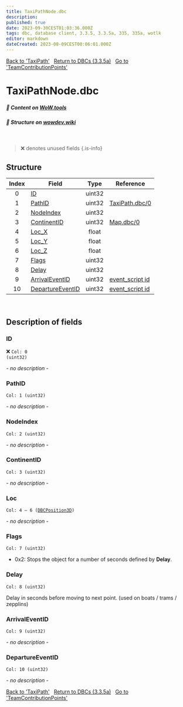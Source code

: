 ```yaml
---
title: TaxiPathNode.dbc
description:
published: true
date: 2023-09-30CEST01:03:36.000Z
tags: dbc, database client, 3.3.5, 3.3.5a, 335, 335a, wotlk
editor: markdown
dateCreated: 2023-08-09CEST00:06:01.000Z
---
```

<a href="https://trinitycore.info/files/DBC/335/taxipath" class="mt-5 v-btn v-btn--depressed v-btn--flat v-btn--outlined theme--light v-size--default darkblue--text text--lighten-3"><span class="v-btn__content"><i aria-hidden="true" class="v-icon notranslate v-icon--left mdi mdi-arrow-left theme--light"></i><span>Back to 'TaxiPath'</span></span></a>&nbsp;&nbsp;&nbsp;<a href="https://trinitycore.info/files/DBC/335/DBC" class="mt-5 v-btn v-btn--depressed v-btn--flat v-btn--outlined theme--light v-size--default darkblue--text text--lighten-3"><span class="v-btn__content"><i aria-hidden="true" class="v-icon notranslate v-icon--left mdi mdi-home-outline theme--light"></i><span>Return to DBCs (3.3.5a)</span></span></a>&nbsp;&nbsp;&nbsp;<a href="https://trinitycore.info/files/DBC/335/teamcontributionpoints" class="mt-5 v-btn v-btn--depressed v-btn--flat v-btn--outlined theme--light v-size--default darkblue--text text--lighten-3"><span class="v-btn__content"><span>Go to 'TeamContributionPoints'</span><i aria-hidden="true" class="v-icon notranslate v-icon--right mdi mdi-arrow-right theme--light"></i></span></a>

# TaxiPathNode.dbc
##### :open_book: Content on [WoW.tools](https://wow.tools/dbc/?dbc=taxipathnode&build=3.3.5.12340)
##### :pencil: Structure on [wowdev.wiki](https://wowdev.wiki/DB/TaxiPathNode)
&nbsp;

> :x: denotes unused fields
{.is-info}


## Structure

| Index | Field | Type | Reference |
| :---: | --- | :---: | --- |
| 0 | [ID](#id) | uint32 |  |
| 1 | [PathID](#pathid) | uint32 | [TaxiPath.dbc/0](/files/DBC/335/taxipath#id) |
| 2 | [NodeIndex](#nodeindex) | uint32 |  |
| 3 | [ContinentID](#continentid) | uint32 | [Map.dbc/0](/files/DBC/335/map#id) |
| 4 | [Loc_X](#loc) | float |  |
| 5 | [Loc_Y](#loc) | float |  |
| 6 | [Loc_Z](#loc) | float |  |
| 7 | [Flags](#flags) | uint32 |  |
| 8 | [Delay](#delay) | uint32 |  |
| 9 | [ArrivalEventID](#arrivaleventid) | uint32 | [event_script id](/database/335/world/scripts#id) |
| 10 | [DepartureEventID](#departureeventid) | uint32 | [event_script id](/database/335/world/scripts#id) |
&nbsp;
## Description of fields

### ID
:x: <code>Col: 0 (uint32)</code>

*- no description -*
&nbsp;

### PathID
<code>Col: 1 (uint32)</code>

*- no description -*
&nbsp;

### NodeIndex
<code>Col: 2 (uint32)</code>

*- no description -*
&nbsp;

### ContinentID
<code>Col: 3 (uint32)</code>

*- no description -*
&nbsp;

### Loc
<code>Col: 4 &ndash; 6 ([DBCPosition3D](/how-to/worldposition))</code>

*- no description -*
&nbsp;

### Flags
<code>Col: 7 (uint32)</code>

* 0x2: Stops the object for a number of seconds defined by **Delay**.
&nbsp;

### Delay
<code>Col: 8 (uint32)</code>

Delay in seconds before moving to next point. (used on boats / trams / zepplins)
&nbsp;

### ArrivalEventID
<code>Col: 9 (uint32)</code>

*- no description -*
&nbsp;

### DepartureEventID
<code>Col: 10 (uint32)</code>

*- no description -*
&nbsp;

<a href="https://trinitycore.info/files/DBC/335/taxipath" class="mt-5 v-btn v-btn--depressed v-btn--flat v-btn--outlined theme--light v-size--default darkblue--text text--lighten-3"><span class="v-btn__content"><i aria-hidden="true" class="v-icon notranslate v-icon--left mdi mdi-arrow-left theme--light"></i><span>Back to 'TaxiPath'</span></span></a>&nbsp;&nbsp;&nbsp;<a href="https://trinitycore.info/files/DBC/335/DBC" class="mt-5 v-btn v-btn--depressed v-btn--flat v-btn--outlined theme--light v-size--default darkblue--text text--lighten-3"><span class="v-btn__content"><i aria-hidden="true" class="v-icon notranslate v-icon--left mdi mdi-home-outline theme--light"></i><span>Return to DBCs (3.3.5a)</span></span></a>&nbsp;&nbsp;&nbsp;<a href="https://trinitycore.info/files/DBC/335/teamcontributionpoints" class="mt-5 v-btn v-btn--depressed v-btn--flat v-btn--outlined theme--light v-size--default darkblue--text text--lighten-3"><span class="v-btn__content"><span>Go to 'TeamContributionPoints'</span><i aria-hidden="true" class="v-icon notranslate v-icon--right mdi mdi-arrow-right theme--light"></i></span></a>
